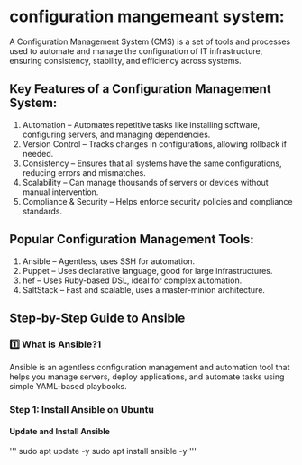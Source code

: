 # configuration mangemeant system:

A Configuration Management System (CMS) is a set of tools and processes used to automate and manage the configuration of IT infrastructure, ensuring consistency, stability, and efficiency across systems.

## Key Features of a Configuration Management System:

1. Automation – Automates repetitive tasks like installing software, configuring servers, and managing dependencies.
2. Version Control – Tracks changes in configurations, allowing rollback if needed.
3. Consistency – Ensures that all systems have the same configurations, reducing errors and mismatches.
4. Scalability – Can manage thousands of servers or devices without manual intervention.
5. Compliance & Security – Helps enforce security policies and compliance standards.

## Popular Configuration Management Tools:

1. Ansible – Agentless, uses SSH for automation.
2. Puppet – Uses declarative language, good for large infrastructures.
3. hef – Uses Ruby-based DSL, ideal for complex automation.
4. SaltStack – Fast and scalable, uses a master-minion architecture.

## Step-by-Step Guide to Ansible

### 1️⃣ What is Ansible?1️

Ansible is an agentless configuration management and automation tool that helps you manage servers, deploy applications, and automate tasks using simple YAML-based playbooks.

### Step 1: Install Ansible on Ubuntu
 
#### Update and Install Ansible

''' 
sudo apt update -y
sudo apt install ansible -y 
'''